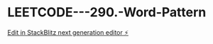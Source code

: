 # LEETCODE---290.-Word-Pattern

[Edit in StackBlitz next generation editor ⚡️](https://stackblitz.com/~/github.com/sspinit88/LEETCODE---290.-Word-Pattern)
